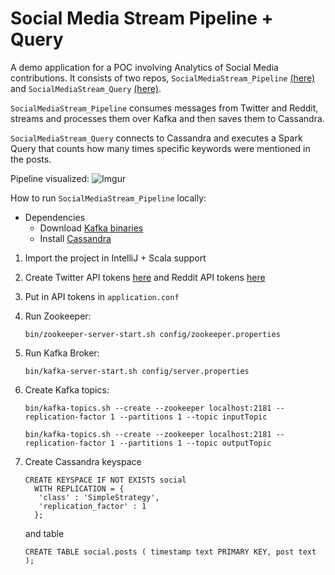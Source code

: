 # Social Media Stream Pipeline + Query

A demo application for a POC involving Analytics of Social Media contributions.
It consists of two repos, `SocialMediaStream_Pipeline` [(here)](https://github.com/mionisation/SocialMediaStream_Pipeline) and `SocialMediaStream_Query` [(here)](https://github.com/mionisation/SocialMediaStream_Query).

`SocialMediaStream_Pipeline` consumes messages from Twitter and Reddit, streams and processes them over Kafka and then saves them to Cassandra. 

`SocialMediaStream_Query` connects to Cassandra and executes a Spark Query that counts how many times specific keywords were mentioned in the posts.

Pipeline visualized:
![Imgur](https://imgur.com/oOzq2p2.png)

How to run `SocialMediaStream_Pipeline` locally:

- Dependencies
    - Download [Kafka binaries](https://kafka.apache.org/downloads)
    - Install [Cassandra](http://cassandra.apache.org/download/)

1. Import the project in IntelliJ + Scala support
2. Create Twitter API tokens [here](https://developer.twitter.com/en/apps) and Reddit API tokens [here](https://www.reddit.com/prefs/apps)
3. Put in API tokens in `application.conf`
4. Run Zookeeper:
    
    `bin/zookeeper-server-start.sh config/zookeeper.properties`
5. Run Kafka Broker:
    
    `bin/kafka-server-start.sh config/server.properties`
6. Create Kafka topics:
    
    `bin/kafka-topics.sh --create --zookeeper localhost:2181 --replication-factor 1 --partitions 1 --topic inputTopic`

    `bin/kafka-topics.sh --create --zookeeper localhost:2181 --replication-factor 1 --partitions 1 --topic outputTopic`
7. Create Cassandra keyspace
    ```
    CREATE KEYSPACE IF NOT EXISTS social
      WITH REPLICATION = { 
       'class' : 'SimpleStrategy', 
       'replication_factor' : 1 
      };
    ```

    and table

    `CREATE TABLE social.posts ( timestamp text PRIMARY KEY, post text );`
